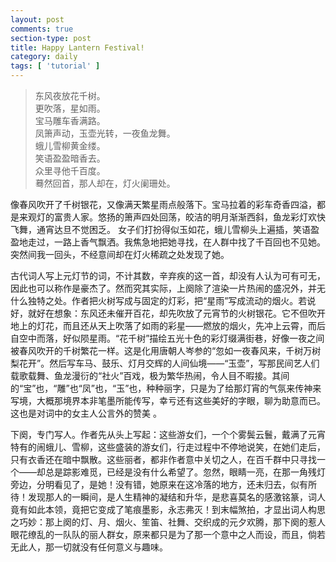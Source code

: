 ```yaml
---
layout: post
comments: true
section-type: post
title: Happy Lantern Festival!
category: daily
tags: [ 'tutorial' ]
---
```


> 东风夜放花千树。  
更吹落，星如雨。  
宝马雕车香满路。  
凤箫声动，玉壶光转，一夜鱼龙舞。  
蛾儿雪柳黄金缕。  
笑语盈盈暗香去。  
众里寻他千百度。  
蓦然回首，那人却在，灯火阑珊处。 


像春风吹开了千树银花，又像满天繁星雨点般落下。宝马拉着的彩车奇香四溢，都是来观灯的富贵人家。悠扬的箫声四处回荡，皎洁的明月渐渐西斜，鱼龙彩灯欢快飞舞，通宵达旦不觉困乏。
女子们打扮得似玉如花，蛾儿雪柳头上遍插，笑语盈盈地走过，一路上香气飘洒。我焦急地把她寻找，在人群中找了千百回也不见她。突然间我一回头，不经意间却在灯火稀疏之处发现了她。

古代词人写上元灯节的词，不计其数，辛弃疾的这一首，却没有人认为可有可无，因此也可以称作是豪杰了。然而究其实际，上阕除了渲染一片热闹的盛况外，并无什么独特之处。作者把火树写成与固定的灯彩，把“星雨”写成流动的烟火。若说好，就好在想象：东风还未催开百花，却先吹放了元宵节的火树银花。它不但吹开地上的灯花，而且还从天上吹落了如雨的彩星——燃放的烟火，先冲上云霄，而后自空中而落，好似陨星雨。“花千树”描绘五光十色的彩灯缀满街巷，好像一夜之间被春风吹开的千树繁花一样。这是化用唐朝人岑参的“忽如一夜春风来，千树万树梨花开”。然后写车马、鼓乐、灯月交辉的人间仙境——“玉壶”，写那民间艺人们载歌载舞、鱼龙漫衍的“社火”百戏，极为繁华热闹，令人目不暇接。其间的“宝”也，“雕”也“凤”也，“玉”也，种种丽字，只是为了给那灯宵的气氛来传神来写境，大概那境界本非笔墨所能传写，幸亏还有这些美好的字眼，聊为助意而已。这也是对词中的女主人公言外的赞美 。

下阕，专门写人。作者先从头上写起：这些游女们，一个个雾鬓云鬟，戴满了元宵特有的闹蛾儿、雪柳，这些盛装的游女们，行走过程中不停地说笑，在她们走后，只有衣香还在暗中飘散。这些丽者，都非作者意中关切之人，在百千群中只寻找一个——却总是踪影难觅，已经是没有什么希望了。忽然，眼睛一亮，在那一角残灯旁边，分明看见了，是她！没有错，她原来在这冷落的地方，还未归去，似有所待！发现那人的一瞬间，是人生精神的凝结和升华，是悲喜莫名的感激铭篆，词人竟有如此本领，竟把它变成了笔痕墨影，永志弗灭！到末幅煞拍，才显出词人构思之巧妙：那上阕的灯、月、烟火、笙笛、社舞、交织成的元夕欢腾，那下阕的惹人眼花缭乱的一队队的丽人群女，原来都只是为了那一个意中之人而设，而且，倘若无此人，那一切就没有任何意义与趣味。
